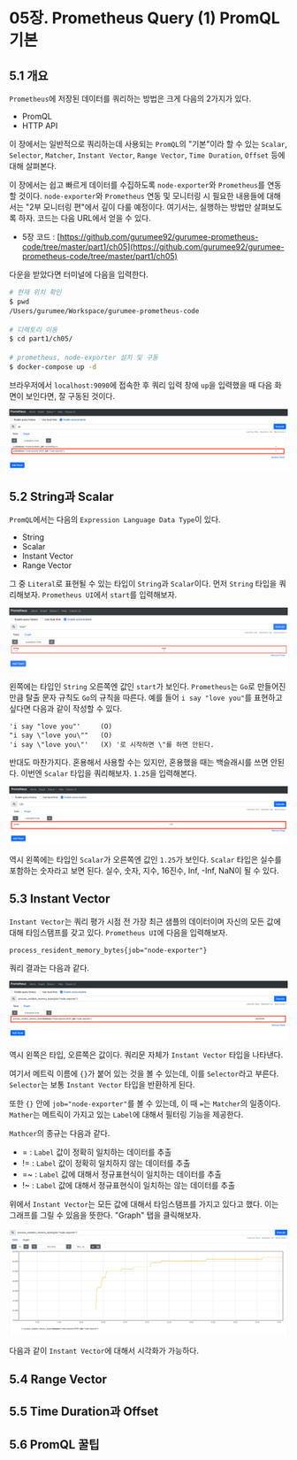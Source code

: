 # 05장. Prometheus Query (1) PromQL 기본

## 5.1 개요

`Prometheus`에 저장된 데이터를 쿼리하는 방법은 크게 다음의 2가지가 있다.

* PromQL
* HTTP API

이 장에서는 일반적으로 쿼리하는데 사용되는 `PromQL`의 "기본"이라 할 수 있는 `Scalar`, `Selector`, `Matcher`, `Instant Vector`, `Range Vector`, `Time Duration`, `Offset` 등에 대해 살펴본다.
 
이 장에서는 쉽고 빠르게 데이터를 수집하도록 `node-exporter`와 `Prometheus`를 연동할 것이다. `node-exporter`와 `Prometheus` 연동 및 모니터링 시 필요한 내용들에 대해서는 "2부 모니터링 편"에서 깊이 다룰 예정이다. 여기서는, 실행하는 방법만 살펴보도록 하자. 코드는 다음 URL에서 얻을 수 있다.

* 5장 코드 : [https://github.com/gurumee92/gurumee-prometheus-code/tree/master/part1/ch05](https://github.com/gurumee92/gurumee-prometheus-code/tree/master/part1/ch05) 

다운을 받았다면 터미널에 다음을 입력한다.

```bash
# 현재 위치 확인
$ pwd
/Users/gurumee/Workspace/gurumee-prometheus-code

# 디렉토리 이동
$ cd part1/ch05/

# prometheus, node-exporter 설치 및 구동
$ docker-compose up -d
```

브라우저에서 `localhost:9090`에 접속한 후 쿼리 입력 창에 `up`을 입력했을 때 다음 화면이 보인다면, 잘 구동된 것이다.

![01](./01.png)

## 5.2 String과 Scalar

`PromQL`에서는 다음의 `Expression Language Data Type`이 있다.

* String
* Scalar
* Instant Vector
* Range Vector

그 중 `Literal`로 표현될 수 있는 타입이 `String`과 `Scalar`이다. 먼저 `String` 타입을 쿼리해보자. `Prometheus UI`에서 `start`를 입력해보자.

![02](./02.png)

왼쪽에는 타입인 `String` 오른쪽엔 값인 `start`가 보인다. `Prometheus`는 `Go`로 만들어진만큼 탈출 문자 규칙도 `Go`의 규칙을 따른다. 예를 들어 `i say "love you"`를 표현하고 싶다면 다음과 같이 작성할 수 있다.

```
'i say "love you"'     (O)
"i say \"love you\""   (O)
'i say \"love you\"'   (X) '로 시작하면 \"를 하면 안된다.
```

반대도 마찬가지다. 혼용해서 사용할 수는 있지만, 혼용했을 때는 백슬래시를 쓰면 안된다. 이번엔 `Scalar` 타입을 쿼리해보자. `1.25`을 입력해본다.

![03](./03.png)

역시 왼쪽에는 타입인 `Scalar`가 오른쪽엔 값인 `1.25`가 보인다. `Scalar` 타입은 실수를 포함하는 숫자라고 보면 된다. 실수, 숫자, 지수, 16진수, Inf, -Inf, NaN이 될 수 있다.

## 5.3 Instant Vector

`Instant Vector`는 쿼리 평가 시점 전 가장 최근 샘플의 데이터이며 자신의 모든 값에 대해 타임스탬프를 갖고 있다. `Prometheus UI`에 다음을 입력해보자.

```
process_resident_memory_bytes{job="node-exporter"}
```

쿼리 결과는 다음과 같다.

![04](./04.png)

역시 왼쪽은 타입, 오른쪽은 값이다. 쿼리문 자체가 `Instant Vector` 타입을 나타낸다. 

여기서 메트릭 이름에 `{}`가 붙어 있는 것을 볼 수 있는데, 이를 `Selector`라고 부른다. `Selector`는 보통 `Instant Vector` 타입을 반환하게 된다. 

또한 `{}` 안에 `job="node-exporter"`를 볼 수 있는데, 이 때 `=`는 `Matcher`의 일종이다. `Mather`는 메트릭이 가지고 있는 `Label`에 대해서 필터링 기능을 제공한다. 

`Mathcer`의 종규는 다음과 같다.

* = : `Label` 값이 정확히 일치하는 데이터를 추출
* != : `Label` 값이 정확히 일치하지 않는 데이터를 추출
* =~ : `Label` 값에 대해서 정규표현식이 일치하는 데이터를 추출
* !~ : `Label` 값에 대해서 정규표현식이 일치하는 않는 데이터를 추출

위에서 `Instant Vector`는 모든 값에 대해서 타임스탬프를 가지고 있다고 했다. 이는 그래프를 그릴 수 있음을 뜻한다. "Graph" 탭을 클릭해보자.

![05](./05.png)

다음과 같이 `Instant Vector`에 대해서 시각화가 가능하다.

## 5.4 Range Vector
## 5.5 Time Duration과 Offset
## 5.6 PromQL 꿀팁